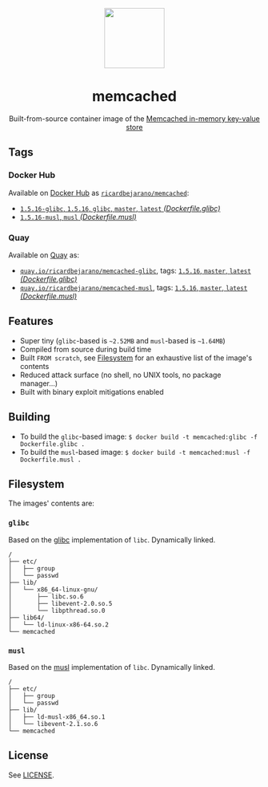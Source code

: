 <p align=center><img src=https://emojipedia-us.s3.dualstack.us-west-1.amazonaws.com/thumbs/120/apple/198/rabbit-face_1f430.png width=120px></p>
<h1 align=center>memcached</h1>
<p align=center>Built-from-source container image of the <a href=https://memcached.org/>Memcached in-memory key-value store</a></p>


## Tags

### Docker Hub

Available on [Docker Hub](https://hub.docker.com) as [`ricardbejarano/memcached`](https://hub.docker.com/r/ricardbejarano/memcached):

- [`1.5.16-glibc`, `1.5.16`, `glibc`, `master`, `latest` *(Dockerfile.glibc)*](https://github.com/ricardbejarano/memcached/blob/master/Dockerfile.glibc)
- [`1.5.16-musl`, `musl` *(Dockerfile.musl)*](https://github.com/ricardbejarano/memcached/blob/master/Dockerfile.musl)

### Quay

Available on [Quay](https://quay.io) as:

- [`quay.io/ricardbejarano/memcached-glibc`](https://quay.io/repository/ricardbejarano/memcached-glibc), tags: [`1.5.16`, `master`, `latest` *(Dockerfile.glibc)*](https://github.com/ricardbejarano/memcached/blob/master/Dockerfile.glibc)
- [`quay.io/ricardbejarano/memcached-musl`](https://quay.io/repository/ricardbejarano/memcached-musl), tags: [`1.5.16`, `master`, `latest` *(Dockerfile.musl)*](https://github.com/ricardbejarano/memcached/blob/master/Dockerfile.musl)


## Features

* Super tiny (`glibc`-based is `~2.52MB` and `musl`-based is `~1.64MB`)
* Compiled from source during build time
* Built `FROM scratch`, see [Filesystem](#filesystem) for an exhaustive list of the image's contents
* Reduced attack surface (no shell, no UNIX tools, no package manager...)
* Built with binary exploit mitigations enabled


## Building

- To build the `glibc`-based image: `$ docker build -t memcached:glibc -f Dockerfile.glibc .`
- To build the `musl`-based image: `$ docker build -t memcached:musl -f Dockerfile.musl .`


## Filesystem

The images' contents are:

### `glibc`

Based on the [glibc](https://www.gnu.org/software/libc/) implementation of `libc`. Dynamically linked.

```
/
├── etc/
│   ├── group
│   └── passwd
├── lib/
│   └── x86_64-linux-gnu/
│       ├── libc.so.6
│       ├── libevent-2.0.so.5
│       └── libpthread.so.0
├── lib64/
│   └── ld-linux-x86-64.so.2
└── memcached
```

### `musl`

Based on the [musl](https://www.musl-libc.org/) implementation of `libc`. Dynamically linked.

```
/
├── etc/
│   ├── group
│   └── passwd
├── lib/
│   ├── ld-musl-x86_64.so.1
│   └── libevent-2.1.so.6
└── memcached
```


## License

See [LICENSE](https://github.com/ricardbejarano/memcached/blob/master/LICENSE).
